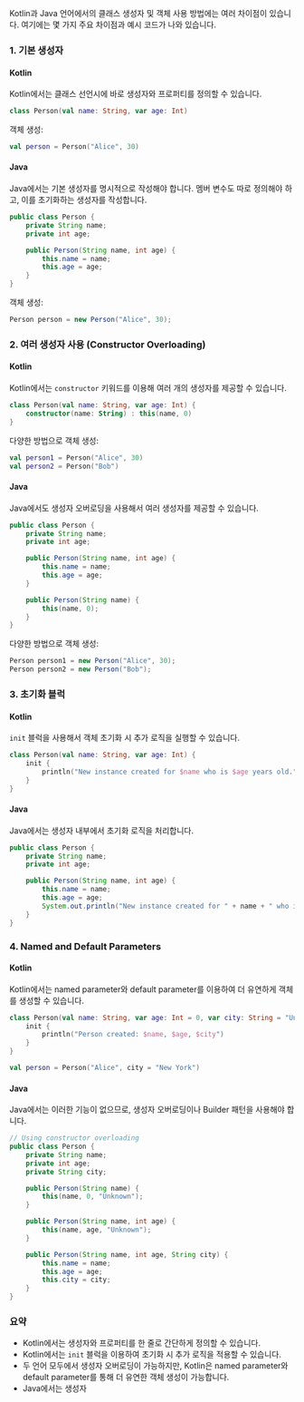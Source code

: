 Kotlin과 Java 언어에서의 클래스 생성자 및 객체 사용 방법에는 여러 차이점이 있습니다. 여기에는 몇 가지 주요 차이점과 예시 코드가 나와 있습니다.

### 1. 기본 생성자

#### Kotlin

Kotlin에서는 클래스 선언시에 바로 생성자와 프로퍼티를 정의할 수 있습니다.

```kotlin
class Person(val name: String, var age: Int)
```

객체 생성:

```kotlin
val person = Person("Alice", 30)
```

#### Java

Java에서는 기본 생성자를 명시적으로 작성해야 합니다. 멤버 변수도 따로 정의해야 하고, 이를 초기화하는 생성자를 작성합니다.

```java
public class Person {
    private String name;
    private int age;

    public Person(String name, int age) {
        this.name = name;
        this.age = age;
    }
}
```

객체 생성:

```java
Person person = new Person("Alice", 30);
```

### 2. 여러 생성자 사용 (Constructor Overloading)

#### Kotlin

Kotlin에서는 `constructor` 키워드를 이용해 여러 개의 생성자를 제공할 수 있습니다.

```kotlin
class Person(val name: String, var age: Int) {
    constructor(name: String) : this(name, 0)
}
```

다양한 방법으로 객체 생성:

```kotlin
val person1 = Person("Alice", 30)
val person2 = Person("Bob")
```

#### Java

Java에서도 생성자 오버로딩을 사용해서 여러 생성자를 제공할 수 있습니다.

```java
public class Person {
    private String name;
    private int age;

    public Person(String name, int age) {
        this.name = name;
        this.age = age;
    }

    public Person(String name) {
        this(name, 0);
    }
}
```

다양한 방법으로 객체 생성:

```java
Person person1 = new Person("Alice", 30);
Person person2 = new Person("Bob");
```

### 3. 초기화 블럭

#### Kotlin

`init` 블럭을 사용해서 객체 초기화 시 추가 로직을 실행할 수 있습니다.

```kotlin
class Person(val name: String, var age: Int) {
    init {
        println("New instance created for $name who is $age years old.")
    }
}
```

#### Java

Java에서는 생성자 내부에서 초기화 로직을 처리합니다.

```java
public class Person {
    private String name;
    private int age;

    public Person(String name, int age) {
        this.name = name;
        this.age = age;
        System.out.println("New instance created for " + name + " who is " + age + " years old.");
    }
}
```

### 4. Named and Default Parameters

#### Kotlin

Kotlin에서는 named parameter와 default parameter를 이용하여 더 유연하게 객체를 생성할 수 있습니다.

```kotlin
class Person(val name: String, var age: Int = 0, var city: String = "Unknown") {
    init {
        println("Person created: $name, $age, $city")
    }
}

val person = Person("Alice", city = "New York")
```

#### Java

Java에서는 이러한 기능이 없으므로, 생성자 오버로딩이나 Builder 패턴을 사용해야 합니다.

```java
// Using constructor overloading
public class Person {
    private String name;
    private int age;
    private String city;

    public Person(String name) {
        this(name, 0, "Unknown");
    }

    public Person(String name, int age) {
        this(name, age, "Unknown");
    }

    public Person(String name, int age, String city) {
        this.name = name;
        this.age = age;
        this.city = city;
    }
}
```

### 요약

- Kotlin에서는 생성자와 프로퍼티를 한 줄로 간단하게 정의할 수 있습니다.
- Kotlin에서는 `init` 블럭을 이용하여 초기화 시 추가 로직을 적용할 수 있습니다.
- 두 언어 모두에서 생성자 오버로딩이 가능하지만, Kotlin은 named parameter와 default parameter를 통해 더 유연한 객체 생성이 가능합니다.
- Java에서는 생성자
